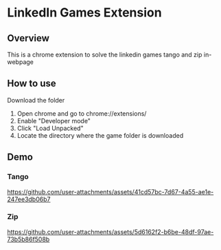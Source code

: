 # LinkedIn Games Extension

## Overview
This is a chrome extension to solve the linkedin games tango and zip in-webpage

## How to use

Download the folder

1. Open chrome and go to chrome://extensions/
2. Enable "Developer mode"
3. Click "Load Unpacked"
4. Locate the directory where the game folder is downloaded

## Demo
### Tango
https://github.com/user-attachments/assets/41cd57bc-7d67-4a55-ae1e-247ee3db06b7

### Zip
https://github.com/user-attachments/assets/5d6162f2-b6be-48df-97ae-73b5b86f508b



